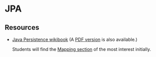 # JPA

## Resources

- [Java Persistence wikibook](https://en.wikibooks.org/wiki/Java_Persistence) (A [PDF version](https://upload.wikimedia.org/wikipedia/commons/8/81/Java_Persistence.pdf) is also available.)

	Students will find the [Mapping section](https://en.wikibooks.org/wiki/Java_Persistence/Mapping) of the most interest initially.

